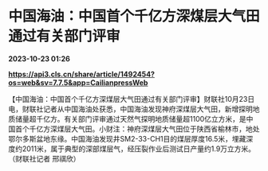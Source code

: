# 中国海油：中国首个千亿方深煤层大气田通过有关部门评审

**2023-10-23 01:26**

**https://api3.cls.cn/share/article/1492454?os=web&sv=7.7.5&app=CailianpressWeb**

【中国海油：中国首个千亿方深煤层大气田通过有关部门评审】财联社10月23日电，财联社记者从中国海油处获悉，中国海油发现神府深煤层大气田，新增探明地质储量超千亿方。有关部门评审通过天然气探明地质储量超1100亿立方米，是中国首个千亿方深煤层大气田。小财注：神府深煤层大气田位于陕西省榆林市，地处鄂尔多斯盆地东缘。中国海油发现井SM2-33-CH1目的煤层厚度16.5米，埋藏深度约2011米，属于典型的深部煤层气，经压裂作业后测试日产量约1.9万立方米。（财联社记者 邢祺欣）